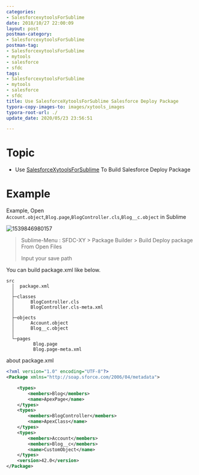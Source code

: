```yaml
---
categories:
- SalesforcexytoolsForSublime
date: 2018/10/27 22:00:09
layout: post
postman-category:
- SalesforcexytoolsForSublime
postman-tag:
- SalesforcexytoolsForSublime
- mytools
- salesforce
- sfdc
tags:
- SalesforcexytoolsForSublime
- mytools
- salesforce
- sfdc
title: Use SalesforceXytoolsForSublime Salesforce Deploy Package
typora-copy-images-to: images/xytools_images
typora-root-url: ./
update_date: 2020/05/23 23:56:51

---
```


# Topic

* Use [SalesforceXytoolsForSublime](http://salesforcexytools.com/categories/SalesforcexytoolsForSublime/) To Build Salesforce Deploy Package

# Example

Example, Open `Account.object`,`Blog.page`,`BlogController.cls`,`Blog__c.object` in Sublime

![1539846980157](/blog/images/xytools_images/1539846980157.png)

> Sublime-Menu : SFDC-XY > Package Builder > Build Deploy package From Open Files
>
> Input your save path

You can build package.xml like below.

```
src
  │  package.xml
  │
  ├─classes
  │      BlogController.cls
  │      BlogController.cls-meta.xml
  │
  ├─objects
  │      Account.object
  │      Blog__c.object
  │
  └─pages
          Blog.page
          Blog.page-meta.xml
```



about package.xml

```xml
<?xml version="1.0" encoding="UTF-8"?>
<Package xmlns="http://soap.sforce.com/2006/04/metadata">

    <types>
        <members>Blog</members>
        <name>ApexPage</name>
    </types>
    <types>
        <members>BlogController</members>
        <name>ApexClass</name>
    </types>
    <types>
        <members>Account</members>
        <members>Blog__c</members>
        <name>CustomObject</name>
    </types>
    <version>42.0</version>
</Package>

```